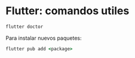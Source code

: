 # Flutter: comandos utiles

```cmd
flutter doctor
```

Para instalar nuevos paquetes:

```cmd
flutter pub add <package>
```
